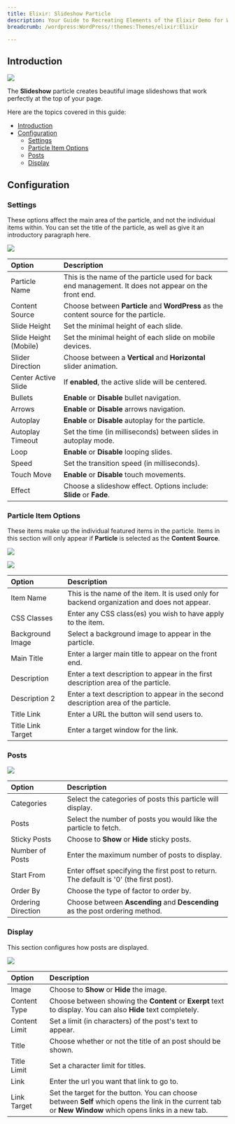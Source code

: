 ```yaml
---
title: Elixir: Slideshow Particle
description: Your Guide to Recreating Elements of the Elixir Demo for WordPress
breadcrumb: /wordpress:WordPress/!themes:Themes/elixir:Elixir

---
```


## Introduction

![](assets/particle_slideshow1.png)

The **Slideshow** particle creates beautiful image slideshows that work perfectly at the top of your page.

Here are the topics covered in this guide:

- [Introduction](#introduction)
- [Configuration](#configuration)
  - [Settings](#settings)
  - [Particle Item Options](#particle-item-options)
  - [Posts](#posts)
  - [Display](#display)

## Configuration

### Settings

These options affect the main area of the particle, and not the individual items within. You can set the title of the particle, as well as give it an introductory paragraph here.

![](assets/particle_slideshow2.png)

| Option                | Description                                                                                         |
| :-------------------- | :-------------------------------------------------------------------------------------------------- |
| Particle Name         | This is the name of the particle used for back end management. It does not appear on the front end. |
| Content Source        | Choose between **Particle** and **WordPress** as the content source for the particle.               |
| Slide Height          | Set the minimal height of each slide.                                                               |
| Slide Height (Mobile) | Set the minimal height of each slide on mobile devices.                                             |
| Slider Direction      | Choose between a **Vertical** and **Horizontal** slider animation.                                  |
| Center Active Slide   | If **enabled**, the active slide will be centered.                                                  |
| Bullets               | **Enable** or **Disable** bullet navigation.                                                        |
| Arrows                | **Enable** or **Disable** arrows navigation.                                                        |
| Autoplay              | **Enable** or **Disable** autoplay for the particle.                                                |
| Autoplay Timeout      | Set the time (in milliseconds) between slides in autoplay mode.                                     |
| Loop                  | **Enable** or **Disable** looping slides.                                                           |
| Speed                 | Set the transition speed (in milliseconds).                                                         |
| Touch Move            | **Enable** or **Disable** touch movements.                                                          |
| Effect                | Choose a slideshow effect. Options include: **Slide** or **Fade**.                                  |

### Particle Item Options

These items make up the individual featured items in the particle. Items in this section will only appear if **Particle** is selected as the **Content Source**.

![](assets/particle_slideshow3.png)

![](assets/particle_slideshow4.png)

| Option            | Description                                                                                 |
| :---------------- | :------------------------------------------------------------------------------------------ |
| Item Name         | This is the name of the item. It is used only for backend organization and does not appear. |
| CSS Classes       | Enter any CSS class(es) you wish to have apply to the item.                                 |
| Background Image  | Select a background image to appear in the particle.                                        |
| Main Title        | Enter a larger main title to appear on the front end.                                       |
| Description       | Enter a text description to appear in the first description area of the particle.           |
| Description 2     | Enter a text description to appear in the second description area of the particle.          |
| Title Link        | Enter a URL the button will send users to.                                                  |
| Title Link Target | Enter a target window for the link.                                                         |

### Posts

![](assets/particle_slideshow5.png)

| Option             | Description                                                                            |
| :----------------- | :------------------------------------------------------------------------------------- |
| Categories         | Select the categories of posts this particle will display.                             |
| Posts              | Select the number of posts you would like the particle to fetch.                       |
| Sticky Posts       | Choose to **Show** or **Hide** sticky posts.                                           |
| Number of Posts    | Enter the maximum number of posts to display.                                          |
| Start From         | Enter offset specifying the first post to return. The default is '0' (the first post). |
| Order By           | Choose the type of factor to order by.                                                 |
| Ordering Direction | Choose between **Ascending** and **Descending** as the post ordering method.           |

### Display

This section configures how posts are displayed.

![](assets/particle_slideshow6.png)

| Option        | Description                                                                                                                                              |
| :------------ | :------------------------------------------------------------------------------------------------------------------------------------------------------- |
| Image         | Choose to **Show** or **Hide** the image.                                                                                                                |
| Content Type  | Choose between showing the **Content** or **Exerpt** text to display. You can also **Hide** text completely.                                             |
| Content Limit | Set a limit (in characters) of the post's text to appear.                                                                                                |
| Title         | Choose whether or not the title of an post should be shown.                                                                                              |
| Title Limit   | Set a character limit for titles.                                                                                                                        |
| Link          | Enter the url you want that link to go to.                                                                                                               |
| Link Target   | Set the target for the button. You can choose between **Self** which opens the link in the current tab or **New Window** which opens links in a new tab. |
